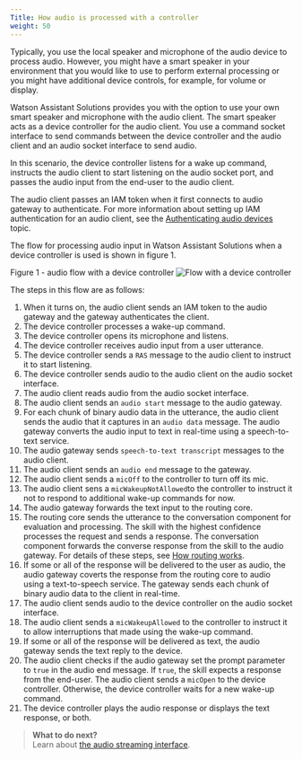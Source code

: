 ```yaml
---
Title: How audio is processed with a controller
weight: 50
---
```

Typically, you use the local speaker and microphone of the audio device to process audio. However, you might have a smart speaker in your environment that you would like to use to perform external processing or you might have additional device controls, for example, for volume or display. 

Watson Assistant Solutions provides you with the option to use your own smart speaker and microphone with the audio client. The smart speaker acts as a device controller for the audio client. You use a command socket interface to send commands between the device controller and the audio client and an audio socket interface to send audio.

In this scenario, the device controller listens for a wake up command, instructs the audio client to start listening on the audio socket port, and passes the audio input from the end-user to the audio client.

The audio client passes an IAM token when it first connects to audio gateway to authenticate. For more information about setting up IAM authentication for an audio client, see the [Authenticating audio devices]({{site.baseurl}}/audio/audio_authentication) topic.

The flow for processing audio input in Watson Assistant Solutions when a device controller is used is shown in figure 1.

Figure 1 - audio flow with a device controller
![Flow with a device controller]({{site.baseurl}}/controller.png)

The steps in this flow are as follows:
1.  When it turns on, the audio client sends an IAM token to the audio gateway and the gateway authenticates the client.
2. The device controller processes a wake-up command.
3. The device controller opens its microphone and listens.
4. The device controller receives audio input from a user utterance.
5. The device controller sends a `RAS` message to the audio client to instruct it to start listening.
6. The device controller sends audio to the audio client on the audio socket interface.
7. The audio client reads audio from the audio socket interface.
8. The audio client sends an `audio start` message to the audio gateway.
9. For each chunk of binary audio data in the utterance, the audio client sends the audio that it captures in an `audio data` message. The audio gateway converts the audio input to text in real-time using a speech-to-text service.
10. The audio gateway sends `speech-to-text transcript` messages to the audio client.
11. The audio client sends an `audio end` message to the gateway.
12. The audio client sends a `micOff` to the controller to turn off its mic.
13. The audio client sens a `micWakeupNotAllowed`to the controller to instruct it not to respond to additional wake-up commands for now.
14. The audio gateway forwards the text input to the routing core.
15. The routing core sends the utterance to the conversation component for evaluation and processing. The skill with the highest confidence processes the request and sends a response. The conversation component forwards the converse response from the skill to the audio gateway. For details of these steps, see [How routing works]({{site.baseurl}}/understand-service/how_it_works/).
16. If some or all of the response will be delivered to the user as audio, the audio gateway coverts the response from the routing core to audio using a text-to-speech service.  The gateway sends each chunk of binary audio data to the client in real-time.
17. The audio client sends audio to the device controller on the audio socket interface.
18. The audio client sends a `micWakeupAllowed` to the controller to instruct it to allow interruptions that made using the wake-up command.
19. If some or all of the response will be delivered as text, the audio gateway sends the text reply to the device.
20. The audio client checks if the audio gateway set the prompt parameter to `true` in the audio end message. If `true`, the skill expects a response from the end-user.  The audio client sends a `micOpen` to the device controller.  Otherwise, the device controller waits for a new wake-up command.
21. The device controller plays the audio response or displays the text response, or both.

> **What to do next?**<br/>
Learn about [the audio streaming interface]({{site.baseurl}}/audio/interface/).
